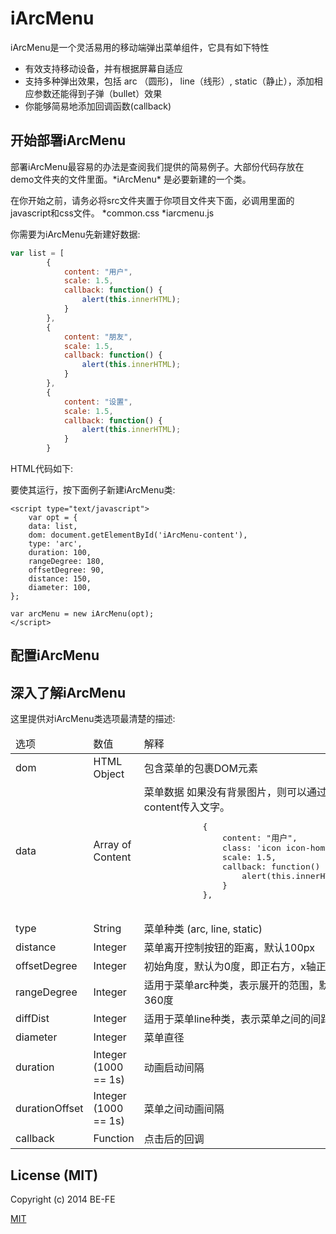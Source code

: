 <h1 id="intro">iArcMenu</h1>

iArcMenu是一个灵活易用的移动端弹出菜单组件，它具有如下特性

* 有效支持移动设备，并有根据屏幕自适应
* 支持多种弹出效果，包括 arc （圆形)， line（线形）, static（静止），添加相应参数还能得到子弹（bullet）效果
* 你能够简易地添加回调函数(callback)


<h2 id="getting-started">开始部署iArcMenu</h2>
部署iArcMenu最容易的办法是查阅我们提供的简易例子。大部份代码存放在demo文件夹的文件里面。*iArcMenu* 是必要新建的一个类。


在你开始之前，请务必将src文件夹置于你项目文件夹下面，必调用里面的javascript和css文件。
	*common.css
	*iarcmenu.js

你需要为iArcMenu先新建好数据:

``` javascript
var list = [
        {
            content: "用户",
            scale: 1.5,
            callback: function() {
                alert(this.innerHTML);
            }
        },
        {
            content: "朋友",
            scale: 1.5,
            callback: function() {
                alert(this.innerHTML);
            }
        },
        {
            content: "设置",
            scale: 1.5,
            callback: function() {
                alert(this.innerHTML);
            }
        }
```

HTML代码如下:
	
<div id="iArcMenu-content"></div>

要使其运行，按下面例子新建iArcMenu类: 

 	<script type="text/javascript">
    	var opt = {
        data: list,
        dom: document.getElementById('iArcMenu-content'),
        type: 'arc',
        duration: 100,
        rangeDegree: 180,
        offsetDegree: 90,
        distance: 150,
        diameter: 100,
    };

    var arcMenu = new iArcMenu(opt);
    </script>


<h2 id="configuration">配置iArcMenu</h2>


<h2 id="understanding">深入了解iArcMenu</h2>
这里提供对iArcMenu类选项最清楚的描述: 
<table>
<thead>
	<tr>
		<td>选项</td>
		<td>数值</td>
		<td>解释</td>
	</tr>
</thead>
<tbody>
	<tr>
		<td>dom</td>
		<td>HTML Object</td>
		<td>包含菜单的包裹DOM元素</td>
	</tr>
	<tr>
		<td>data</td>
		<td>Array of Content</td>
		<td>菜单数据
			如果没有背景图片，则可以通过content传入文字。
			<pre>
			{
	            content: "用户",
	            class: 'icon icon-home3',
	            scale: 1.5,
	            callback: function() {
	                alert(this.innerHTML);
	            }
	        },
	        </pre>
		</td>
	</tr>
	<tr>
		<td>type</td>
		<td>String</td>
		<td>菜单种类 (arc, line, static)</td>
	</tr>
	<tr>
		<td>distance</td>
		<td>Integer</td>
		<td>菜单离开控制按钮的距离，默认100px</td>
	</tr>
	<tr>
		<td>offsetDegree</td>
		<td>Integer</td>
		<td>初始角度，默认为0度，即正右方，x轴正方向</td>
	</tr>
	<tr>
		<td>rangeDegree</td>
		<td>Integer</td>
		<td>适用于菜单arc种类，表示展开的范围，默认360度</td>
	</tr>
	<tr>
		<td>diffDist</td>
		<td>Integer</td>
		<td>适用于菜单line种类，表示菜单之间的间距</td>
	</tr>
	<tr>
		<td>diameter</td>
		<td>Integer</td>
		<td>菜单直径</td>
	</tr>
	<tr>
		<td>duration</td>
		<td>Integer (1000 == 1s)</td>
		<td>动画启动间隔</td>
	</tr>
	<tr>
		<td>durationOffset</td>
		<td>Integer (1000 == 1s)</td>
		<td>菜单之间动画间隔</td>
	</tr>
	<tr>
		<td>callback</td>
		<td>Function</td>
		<td>点击后的回调</td>
	</tr>
</tbody>
</table>

<h2 id="license">License (MIT)</h2>

Copyright (c) 2014 BE-FE

[MIT](https://github.com/BE-FE/iArcMenu/blob/master/LICENSE)
